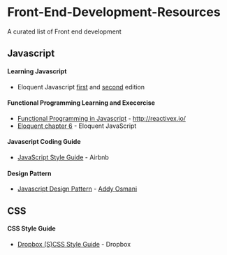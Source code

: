 # Front-End-Development-Resources
A curated list of Front end development

## Javascript

#### Learning Javascript

* Eloquent Javascript [first](http://eloquentjavascript.net/1st_edition/contents.html) and [second](http://eloquentjavascript.net/) edition

#### Functional Programming Learning and Execercise

* [Functional Programming in Javascript](http://reactivex.io/learnrx/) - http://reactivex.io/ 
* [Eloquent chapter 6](http://eloquentjavascript.net/1st_edition/chapter6.html) - Eloquent JavaScript

#### Javascript Coding Guide

* [JavaScript Style Guide](https://github.com/airbnb/javascript) - Airbnb

#### Design Pattern

* [Javascript Design Pattern](https://addyosmani.com/resources/essentialjsdesignpatterns/book/) - [Addy Osmani](http://twitter.com/addyosmani)

## CSS

#### CSS Style Guide

* [Dropbox (S)CSS Style Guide](https://github.com/dropbox/css-style-guide) - Dropbox

